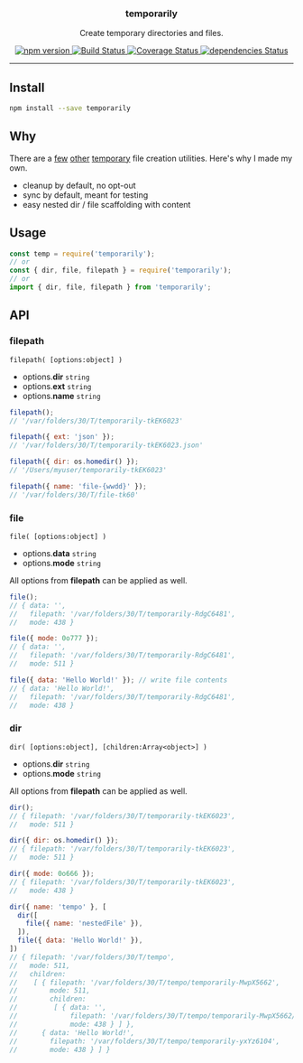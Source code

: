 <p align="center">
  <h3 align="center">temporarily</h3>
  <p align="center">Create temporary directories and files.<p>
  <p align="center">
    <a href="https://www.npmjs.com/package/temporarily">
      <img src="https://img.shields.io/npm/v/temporarily.svg" alt="npm version">
    </a>
    <a href="https://travis-ci.org/Moeriki/temporarily">
      <img src="https://travis-ci.org/Moeriki/temporarily.svg?branch=master" alt="Build Status"></img>
    </a>
    <a href="https://coveralls.io/github/Moeriki/temporarily?branch=master">
      <img src="https://coveralls.io/repos/github/Moeriki/temporarily/badge.svg?branch=master" alt="Coverage Status"></img>
    </a>
    <a href="https://david-dm.org/moeriki/temporarily">
      <img src="https://david-dm.org/moeriki/temporarily/status.svg" alt="dependencies Status"></img>
    </a>
  </p>
</p>

---

## Install

```sh
npm install --save temporarily
```

## Why

There are a [few](https://github.com/vesln/temporary) [other](https://github.com/raszi/node-tmp) [temporary](https://github.com/bruce/node-temp) file creation utilities. Here's why I made my own.

* cleanup by default, no opt-out
* sync by default, meant for testing
* easy nested dir / file scaffolding with content

## Usage

```js
const temp = require('temporarily');
// or
const { dir, file, filepath } = require('temporarily');
// or
import { dir, file, filepath } from 'temporarily';
```

## API

### filepath

`filepath( [options:object] )`

* options.**dir** `string`
* options.**ext** `string`
* options.**name** `string`

```js
filepath();
// '/var/folders/30/T/temporarily-tkEK6023'

filepath({ ext: 'json' });
// '/var/folders/30/T/temporarily-tkEK6023.json'

filepath({ dir: os.homedir() });
// '/Users/myuser/temporarily-tkEK6023'

filepath({ name: 'file-{wwdd}' });
// '/var/folders/30/T/file-tk60'
```

### file

`file( [options:object] )`

* options.**data** `string`
* options.**mode** `string`

All options from **filepath** can be applied as well.

```js
file();
// { data: '',
//   filepath: '/var/folders/30/T/temporarily-RdgC6481',
//   mode: 438 }

file({ mode: 0o777 });
// { data: '',
//   filepath: '/var/folders/30/T/temporarily-RdgC6481',
//   mode: 511 }

file({ data: 'Hello World!' }); // write file contents
// { data: 'Hello World!',
//   filepath: '/var/folders/30/T/temporarily-RdgC6481',
//   mode: 438 }
```

### dir

`dir( [options:object], [children:Array<object>] )`

* options.**dir** `string`
* options.**mode** `string`

All options from **filepath** can be applied as well.

```js
dir();
// { filepath: '/var/folders/30/T/temporarily-tkEK6023',
//   mode: 511 }

dir({ dir: os.homedir() });
// { filepath: '/var/folders/30/T/temporarily-tkEK6023',
//   mode: 511 }

dir({ mode: 0o666 });
// { filepath: '/var/folders/30/T/temporarily-tkEK6023',
//   mode: 438 }

dir({ name: 'tempo' }, [
  dir([
    file({ name: 'nestedFile' }),
  ]),
  file({ data: 'Hello World!' }),
])
// { filepath: '/var/folders/30/T/tempo',
//   mode: 511,
//   children:
//    [ { filepath: '/var/folders/30/T/tempo/temporarily-MwpX5662',
//        mode: 511,
//        children:
//         [ { data: '',
//             filepath: '/var/folders/30/T/tempo/temporarily-MwpX5662/nestedFile',
//             mode: 438 } ] },
//      { data: 'Hello World!',
//        filepath: '/var/folders/30/T/tempo/temporarily-yxYz6104',
//        mode: 438 } ] }
```
